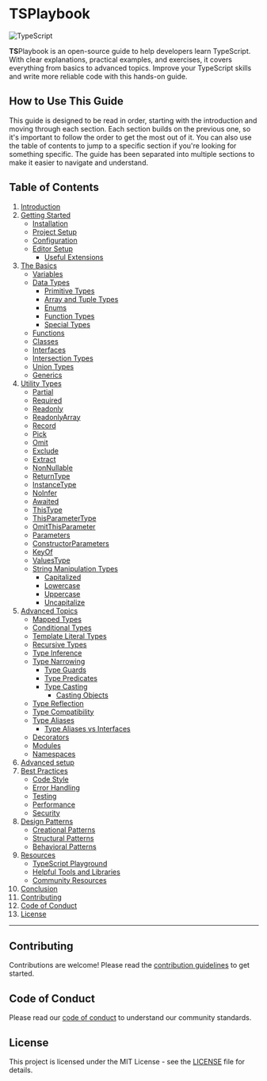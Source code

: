 # **TS**Playbook

![TypeScript](https://img.shields.io/badge/TypeScript-007ACC?style=for-the-badge&logo=typescript&logoColor=white)

**TS**Playbook is an open-source guide to help developers learn TypeScript. With clear explanations, practical examples,
and exercises, it covers everything from basics to advanced topics. Improve your TypeScript skills and write more
reliable code with this hands-on guide.

## How to Use This Guide

This guide is designed to be read in order, starting with the introduction and moving through each section. Each section
builds on the previous one, so it's important to follow the order to get the most out of it. You can also use the table
of contents to jump to a specific section if you're looking for something specific. The guide has been separated into
multiple sections to make it easier to navigate and understand.

## Table of Contents

1. [Introduction](./sections/1-introduction.md)
2. [Getting Started](./sections/2-getting-started.md)
    - [Installation](./sections/2-getting-started.md#installation)
    - [Project Setup](./sections/2-getting-started.md#project-setup)
    - [Configuration](./sections/2-getting-started.md#configuration)
    - [Editor Setup](./sections/2-getting-started.md#editor-setup)
        - [Useful Extensions](./sections/2-getting-started.md#useful-extensions)
3. [The Basics](./sections/3-the-basics.md)
    - [Variables](./sections/3-the-basics.md#variables)
    - [Data Types](./sections/3-the-basics.md#data-types)
        - [Primitive Types](./sections/3-the-basics.md#primitive-types)
        - [Array and Tuple Types](./sections/3-the-basics.md#array-and-tuple-types)
        - [Enums](./sections/3-the-basics.md#enums)
        - [Function Types](./sections/3-the-basics.md#function-types)
        - [Special Types](./sections/3-the-basics.md#special-types)
    - [Functions](./sections/3-the-basics.md#functions)
    - [Classes](./sections/3-the-basics.md#classes)
    - [Interfaces](./sections/3-the-basics.md#interfaces)
    - [Intersection Types](./sections/3-the-basics.md#intersection-types)
    - [Union Types](./sections/3-the-basics.md#union-types)
    - [Generics](./sections/3-the-basics.md#generics)
4. [Utility Types](./sections/4-utility-types.md)
    - [Partial](./sections/4-utility-types.md#partial)
    - [Required](./sections/4-utility-types.md#required)
    - [Readonly](./sections/4-utility-types.md#readonly)
    - [ReadonlyArray](./sections/4-utility-types.md#readonlyarray)
    - [Record](./sections/4-utility-types.md#record)
    - [Pick](./sections/4-utility-types.md#pick)
    - [Omit](./sections/4-utility-types.md#omit)
    - [Exclude](./sections/4-utility-types.md#exclude)
    - [Extract](./sections/4-utility-types.md#extract)
    - [NonNullable](./sections/4-utility-types.md#nonnullable)
    - [ReturnType](./sections/4-utility-types.md#returntype)
    - [InstanceType](./sections/4-utility-types.md#instancetype)
    - [NoInfer](./sections/4-utility-types.md#noinfer)
    - [Awaited](./sections/4-utility-types.md#awaited)
    - [ThisType](./sections/4-utility-types.md#thistype)
    - [ThisParameterType](./sections/4-utility-types.md#thisparametertype)
    - [OmitThisParameter](./sections/4-utility-types.md#omitthisparameter)
    - [Parameters](./sections/4-utility-types.md#parameters)
    - [ConstructorParameters](./sections/4-utility-types.md#constructorparameters)
    - [KeyOf](./sections/4-utility-types.md#keyof)
    - [ValuesType](./sections/4-utility-types.md#valuestype)
    - [String Manipulation Types](./sections/4-utility-types.md#string-manipulation-types)
        - [Capitalized](./sections/4-utility-types.md#capitalized)
        - [Lowercase](./sections/4-utility-types.md#lowercase)
        - [Uppercase](./sections/4-utility-types.md#uppercase)
        - [Uncapitalize](./sections/4-utility-types.md#uncapitalize)
5. [Advanced Topics](./sections/5-advanced-topics.md#advanced-topics)
    - [Mapped Types](./sections/5-advanced-topics.md#mapped-types)
    - [Conditional Types](./sections/5-advanced-topics.md#conditional-types)
    - [Template Literal Types](./sections/5-advanced-topics.md#template-literal-types)
    - [Recursive Types](./sections/5-advanced-topics.md#recursive-types)
    - [Type Inference](./sections/5-advanced-topics.md#type-inference)
    - [Type Narrowing](./sections/5-advanced-topics.md#type-narrowing)
        - [Type Guards](./sections/5-advanced-topics.md#type-guards)
        - [Type Predicates](./sections/5-advanced-topics.md#type-predicates)
        - [Type Casting](./sections/5-advanced-topics.md#type-casting)
            - [Casting Objects](./sections/5-advanced-topics.md#casting-objects)
    - [Type Reflection](./sections/5-advanced-topics.md#type-reflection)
    - [Type Compatibility](./sections/5-advanced-topics.md#type-compatibility)
    - [Type Aliases](./sections/5-advanced-topics.md#type-aliases)
        - [Type Aliases vs Interfaces](./sections/5-advanced-topics.md#type-aliases-vs-interfaces)
    - [Decorators](./sections/5-advanced-topics.md#decorators)
    - [Modules](./sections/5-advanced-topics.md#modules)
    - [Namespaces](./sections/5-advanced-topics.md#namespaces)
6. [Advanced setup](#advanced-setup)
7. [Best Practices](#best-practices)
    - [Code Style](#code-style)
    - [Error Handling](#error-handling)
    - [Testing](#testing)
    - [Performance](#performance)
    - [Security](#security)
8. [Design Patterns](#design-patterns)
    - [Creational Patterns](#creational-patterns)
    - [Structural Patterns](#structural-patterns)
    - [Behavioral Patterns](#behavioral-patterns)
9. [Resources](#resources)
    - [TypeScript Playground](#typescript-playground)
    - [Helpful Tools and Libraries](#helpful-tools-and-libraries)
    - [Community Resources](#community-resources)
10. [Conclusion](#conclusion)
11. [Contributing](#contributing)
12. [Code of Conduct](#code-of-conduct)
13. [License](#license)

---

## Contributing

Contributions are welcome! Please read the [contribution guidelines](CONTRIBUTING.md) to get started.

## Code of Conduct

Please read our [code of conduct](./CODE_OF_CONDUCT.md) to understand our community standards.

## License

This project is licensed under the MIT License - see the [LICENSE](LICENSE) file for details.

